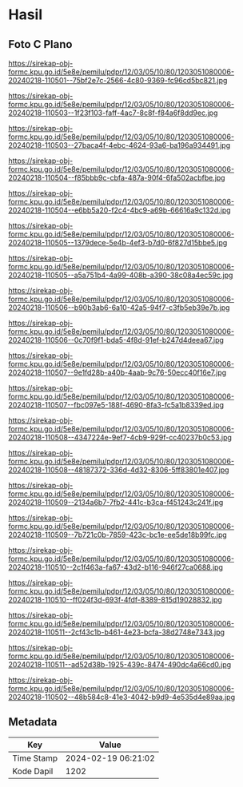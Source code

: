 # Hasil

## Foto C Plano

https://sirekap-obj-formc.kpu.go.id/5e8e/pemilu/pdpr/12/03/05/10/80/1203051080006-20240218-110501--75bf2e7c-2566-4c80-9369-fc96cd5bc821.jpg

https://sirekap-obj-formc.kpu.go.id/5e8e/pemilu/pdpr/12/03/05/10/80/1203051080006-20240218-110503--1f23f103-faff-4ac7-8c8f-f84a6f8dd9ec.jpg

https://sirekap-obj-formc.kpu.go.id/5e8e/pemilu/pdpr/12/03/05/10/80/1203051080006-20240218-110503--27baca4f-4ebc-4624-93a6-ba196a934491.jpg

https://sirekap-obj-formc.kpu.go.id/5e8e/pemilu/pdpr/12/03/05/10/80/1203051080006-20240218-110504--f85bbb9c-cbfa-487a-90f4-6fa502acbfbe.jpg

https://sirekap-obj-formc.kpu.go.id/5e8e/pemilu/pdpr/12/03/05/10/80/1203051080006-20240218-110504--e6bb5a20-f2c4-4bc9-a69b-66616a9c132d.jpg

https://sirekap-obj-formc.kpu.go.id/5e8e/pemilu/pdpr/12/03/05/10/80/1203051080006-20240218-110505--1379dece-5e4b-4ef3-b7d0-6f827d15bbe5.jpg

https://sirekap-obj-formc.kpu.go.id/5e8e/pemilu/pdpr/12/03/05/10/80/1203051080006-20240218-110505--a5a751b4-4a99-408b-a390-38c08a4ec59c.jpg

https://sirekap-obj-formc.kpu.go.id/5e8e/pemilu/pdpr/12/03/05/10/80/1203051080006-20240218-110506--b90b3ab6-6a10-42a5-94f7-c3fb5eb39e7b.jpg

https://sirekap-obj-formc.kpu.go.id/5e8e/pemilu/pdpr/12/03/05/10/80/1203051080006-20240218-110506--0c70f9f1-bda5-4f8d-91ef-b247d4deea67.jpg

https://sirekap-obj-formc.kpu.go.id/5e8e/pemilu/pdpr/12/03/05/10/80/1203051080006-20240218-110507--9e1fd28b-a40b-4aab-9c76-50ecc40f16e7.jpg

https://sirekap-obj-formc.kpu.go.id/5e8e/pemilu/pdpr/12/03/05/10/80/1203051080006-20240218-110507--fbc097e5-188f-4690-8fa3-fc5a1b8339ed.jpg

https://sirekap-obj-formc.kpu.go.id/5e8e/pemilu/pdpr/12/03/05/10/80/1203051080006-20240218-110508--4347224e-9ef7-4cb9-929f-cc40237b0c53.jpg

https://sirekap-obj-formc.kpu.go.id/5e8e/pemilu/pdpr/12/03/05/10/80/1203051080006-20240218-110508--48187372-336d-4d32-8306-5ff83801e407.jpg

https://sirekap-obj-formc.kpu.go.id/5e8e/pemilu/pdpr/12/03/05/10/80/1203051080006-20240218-110509--2134a6b7-7fb2-441c-b3ca-f451243c241f.jpg

https://sirekap-obj-formc.kpu.go.id/5e8e/pemilu/pdpr/12/03/05/10/80/1203051080006-20240218-110509--7b721c0b-7859-423c-bc1e-ee5de18b99fc.jpg

https://sirekap-obj-formc.kpu.go.id/5e8e/pemilu/pdpr/12/03/05/10/80/1203051080006-20240218-110510--2c1f463a-fa67-43d2-b116-946f27ca0688.jpg

https://sirekap-obj-formc.kpu.go.id/5e8e/pemilu/pdpr/12/03/05/10/80/1203051080006-20240218-110510--ff024f3d-693f-4fdf-8389-815d19028832.jpg

https://sirekap-obj-formc.kpu.go.id/5e8e/pemilu/pdpr/12/03/05/10/80/1203051080006-20240218-110511--2cf43c1b-b461-4e23-bcfa-38d2748e7343.jpg

https://sirekap-obj-formc.kpu.go.id/5e8e/pemilu/pdpr/12/03/05/10/80/1203051080006-20240218-110511--ad52d38b-1925-439c-8474-490dc4a66cd0.jpg

https://sirekap-obj-formc.kpu.go.id/5e8e/pemilu/pdpr/12/03/05/10/80/1203051080006-20240218-110502--48b584c8-41e3-4042-b9d9-4e535d4e89aa.jpg


## Metadata

| Key        | Value               |
| ---------- | ------------------- |
| Time Stamp | 2024-02-19 06:21:02 |
| Kode Dapil | 1202                |



